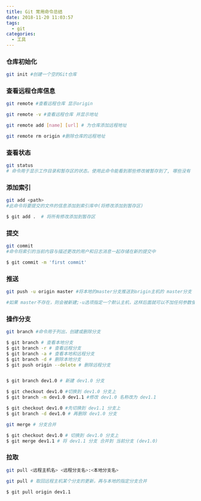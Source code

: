 ```yaml
---
title: Git 常用命令总结
date: 2018-11-20 11:03:57
tags:
  - git
categories:
  - 工具
---
```


### 仓库初始化

```bash
git init #创建一个空的Git仓库
```

### 查看远程仓库信息

```bash
git remote #查看远程仓库 显示origin

git remote -v #查看远程仓库 并显示地址

git remote add [name] [url] # 为仓库添加远程地址

git remote rm origin #删除仓库的远程地址
```

### 查看状态

```bash
git status
# 命令用于显示工作目录和暂存区的状态。使用此命令能看到那些修改被暂存到了, 哪些没有
```

### 添加索引

```bash
git add <path>
#此命令将要提交的文件的信息添加到索引库中(将修改添加到暂存区)

$ git add .  # 将所有修改添加到暂存区
```

### 提交

```bash
git commit
#命令将索引的当前内容与描述更改的用户和日志消息一起存储在新的提交中

$ git commit -m 'first commit'
```

### 推送

```bash
git push -u origin master #将本地的master分支推送到origin主机的 master分支

#如果 master不存在，则会被新建;-u选项指定一个默认主机，这样后面就可以不加任何参数使用git push
```

### 操作分支

```bash
git branch #命令用于列出，创建或删除分支

$ git branch # 查看本地分支
$ git branch -r # 查看远程分支
$ git branch -a # 查看本地和远程分支
$ git branch -d # 删除本地分支
$ git push origin --delete # 删除远程分支


$ git branch dev1.0 # 新建 dev1.0 分支

$ git checkout dev1.0 #切换到 dev1.0 分支上
$ git branch -m dev1.0 dev1.1 #修改 dev1.0 名称改为 dev1.1

$ git checkout dev1.0 #先切换到 dev1.1 分支上
$ git branch -d dev1.0 # 再删除 dev1.0 分支

```

```bash
git merge # 分支合并

$ git checkout dev1.0 # 切换到 dev1.0 分支上
$ git merge dev1.1 # 将 dev1.1 分支 合并到 当前分支 (dev1.0)
```

### 拉取

```bash
git pull <远程主机名> <远程分支名>:<本地分支名>

git pull # 取回远程主机某个分支的更新，再与本地的指定分支合并

$ git pull origin dev1.1
```

